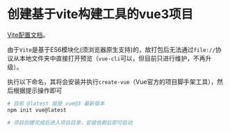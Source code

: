 # 创建基于vite构建工具的vue3项目

[Vite配置文档](https://cn.vitejs.dev/config/)。

由于`Vite`是基于ES6模块化(须浏览器原生支持)的，故打包后无法通过`file://`协议从本地文件夹中直接打开预览（`vue-cli`可以，但目前只进行维护，不再升级）。

执行以下命名，其将会安装并执行`create-vue`（Vue官方的项目脚手架工具），然后根据提示操作即可
```sh
# 目前 @latest 就是 vue@3 最新版本
npm init vue@latest

# 项目创建完成后进入项目目录，安装依赖后即可启动
```
